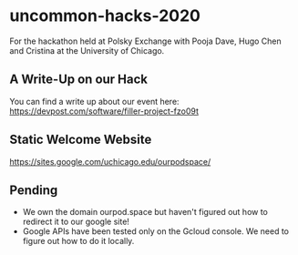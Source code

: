 # uncommon-hacks-2020
For the hackathon held at Polsky Exchange with Pooja Dave, Hugo Chen and Cristina at the University of Chicago.

## A Write-Up on our Hack
You can find a write up about our event here: https://devpost.com/software/filler-project-fzo09t

## Static Welcome Website
https://sites.google.com/uchicago.edu/ourpodspace/


## Pending
- We own the domain ourpod.space but haven't figured out how to redirect it to our google site!
- Google APIs have been tested only on the Gcloud console. We need to figure out how to do it locally. 

